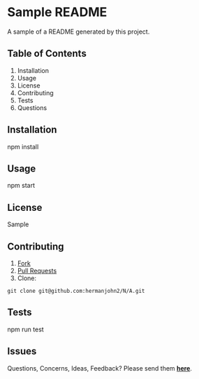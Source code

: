 # Sample README

A sample of a README generated by this project.

## Table of Contents

1. Installation
2. Usage
3. License
4. Contributing
5. Tests
6. Questions

## Installation

npm install

## Usage

npm start

## License

Sample

## Contributing

1. [Fork](https://github.com/hermanjohn2/N/A)
2. [Pull Requests](https://github.com/hermanjohn2/N/A/pulls)
3. Clone:

```
git clone git@github.com:hermanjohn2/N/A.git
```

## Tests

npm run test

## Issues

Questions, Concerns, Ideas, Feedback? Please send them **[here](https://github.com/hermanjohn2/N/A/issues)**.
